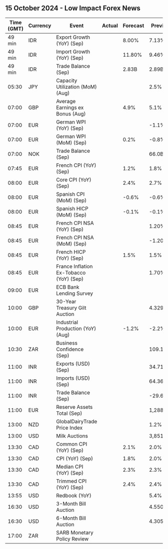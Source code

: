 ## 15 October 2024 - Low Impact Forex News

| Time (GMT) | Currency | Event | Actual | Forecast | Previous |
|------|----------|-------|--------|----------|----------|
| 49 min | IDR | Export Growth (YoY) (Sep) |  | 8.00% | 7.13% |
| 49 min | IDR | Import Growth (YoY) (Sep) |  | 11.80% | 9.46% |
| 49 min | IDR | Trade Balance (Sep) |  | 2.83B | 2.89B |
| 05:30 | JPY | Capacity Utilization (MoM) (Aug) |  |  | 2.5% |
| 07:00 | GBP | Average Earnings ex Bonus (Aug) |  | 4.9% | 5.1% |
| 07:00 | EUR | German WPI (YoY) (Sep) |  |  | -1.1% |
| 07:00 | EUR | German WPI (MoM) (Sep) |  | 0.2% | -0.8% |
| 07:00 | NOK | Trade Balance (Sep) |  |  | 66.0B |
| 07:45 | EUR | French CPI (YoY) (Sep) |  | 1.2% | 1.8% |
| 08:00 | EUR | Core CPI (YoY) (Sep) |  | 2.4% | 2.7% |
| 08:00 | EUR | Spanish CPI (MoM) (Sep) |  | -0.6% | -0.6% |
| 08:00 | EUR | Spanish HICP (MoM) (Sep) |  | -0.1% | -0.1% |
| 08:45 | EUR | French CPI NSA (YoY) (Sep) |  |  | 1.20% |
| 08:45 | EUR | French CPI NSA (MoM) (Sep) |  |  | -1.20% |
| 08:45 | EUR | French HICP (YoY) (Sep) |  | 1.5% | 1.5% |
| 08:45 | EUR | France Inflation Ex-Tobacco (YoY) (Sep) |  |  | 1.70% |
| 09:00 | EUR | ECB Bank Lending Survey |  |  |  |
| 10:00 | GBP | 30-Year Treasury Gilt Auction |  |  | 4.329% |
| 10:00 | EUR | Industrial Production (YoY) (Aug) |  | -1.2% | -2.2% |
| 10:30 | ZAR | Business Confidence (Sep) |  |  | 109.1 |
| 11:00 | INR | Exports (USD) (Sep) |  |  | 34.71B |
| 11:00 | INR | Imports (USD) (Sep) |  |  | 64.36B |
| 11:00 | INR | Trade Balance (Sep) |  |  | -29.65B |
| 11:00 | EUR | Reserve Assets Total (Sep) |  |  | 1,288.39B |
| 13:00 | NZD | GlobalDairyTrade Price Index |  |  | 1.2% |
| 13:00 | USD | Milk Auctions |  |  | 3,851.0 |
| 13:30 | CAD | Common CPI (YoY) (Sep) |  | 2.1% | 2.0% |
| 13:30 | CAD | CPI (YoY) (Sep) |  | 1.8% | 2.0% |
| 13:30 | CAD | Median CPI (YoY) (Sep) |  | 2.3% | 2.3% |
| 13:30 | CAD | Trimmed CPI (YoY) (Sep) |  | 2.4% | 2.4% |
| 13:55 | USD | Redbook (YoY) |  |  | 5.4% |
| 16:30 | USD | 3-Month Bill Auction |  |  | 4.550% |
| 16:30 | USD | 6-Month Bill Auction |  |  | 4.305% |
| 17:00 | ZAR | SARB Monetary Policy Review |  |  |  |
